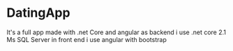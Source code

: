 # DatingApp
It's a full app made with .net Core and angular
as backend i use .net core 2.1 Ms SQL Server
in front end i use angular with bootstrap

